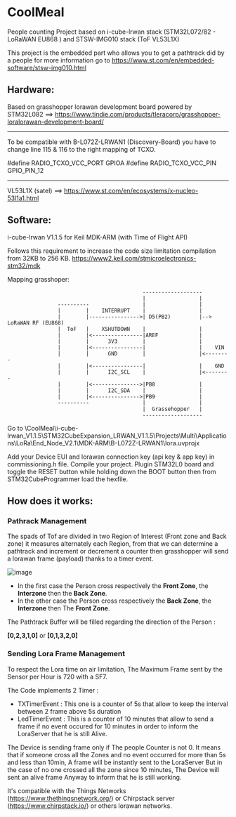 # CoolMeal
People counting Project based on i-cube-lrwan stack (STM32L072/82 - LoRaWAN EU868 ) and STSW-IMG010 stack (ToF VL53L1X)


This project is the embedded part who allows you to get a pathtrack did by a people for more information go to https://www.st.com/en/embedded-software/stsw-img010.html

## Hardware:
Based on grasshopper lorawan development board powered by STM32L082 ==> https://www.tindie.com/products/tleracorp/grasshopper-loralorawan-development-board/
**********************************************************************************************************************************
To be compatible with B-L072Z-LRWAN1 (Discovery-Board) you have to change line 115 & 116 to the right mapping of TCXO.

#define RADIO_TCXO_VCC_PORT                       GPIOA
#define RADIO_TCXO_VCC_PIN                        GPIO_PIN_12
**********************************************************************************************************************************

VL53L1X (satel) ==> https://www.st.com/en/ecosystems/x-nucleo-53l1a1.html

## Software:
i-cube-lrwan V1.1.5 for Keil MDK-ARM (with Time of Flight API)

Follows this requirement to increase the code size limitation compilation from 32KB to 256 KB.
https://www2.keil.com/stmicroelectronics-stm32/mdk


Mapping grasshoper:

                                               -------------------
                                               |                 |
                    ----------                 |                 |
                    |        |    INTERRUPT    |                 |
                    |        |---------------->| D5(PB2)         |--> LoRaWAN RF (EU868)
                    |  ToF   |    XSHUTDOWN    |                 |
                    |        |<----------------|AREF             |
                    |        |      3V3        |                 |
                    |        |<----------------|                 |    VIN
                    |        |      GND        |                 |<--------
                    |        |<----------------|                 |    GND
                    |        |      I2C_SCL    |                 |<--------
                    |        |<--------------->|PB8              |
                    |        |      I2C_SDA    |                 |         
                    |        |<--------------->|PB9              |
                    ----------                 |                 |
                                               |  Grassehopper   |
                                               -------------------
                                                                
                                               

Go to \CoolMeal\i-cube-lrwan_V1.1.5\STM32CubeExpansion_LRWAN_V1.1.5\Projects\Multi\Applications\LoRa\End_Node_V2.1\MDK-ARM\B-L072Z-LRWAN1\lora.uvprojx

 Add your Device EUI and lorawan connection key (api key & app key) in commissioning.h file.
 Compile your project.
 Plugin STM32L0 board and toggle the RESET button while holding down the BOOT button then from STM32CubeProgrammer load the hexfile.
 
 ## How does it works:
 
 ### Pathrack Management 
 The spads of Tof are divided in two Region of Interest (Front zone and Back zone) it measures alternately each Region, from that we can determine a pathtrack and increment or decrement a counter then grasshopper will send a lorawan frame (payload) thanks to a timer event.
 
![image](https://drive.google.com/uc?export=view&id=1S3OefQd81Le0X-aaqf3QF1A209wH5QDk)

* In the first case the Person cross respectively the **Front Zone**, the **Interzone** then the **Back Zone**. 
* In the other case the Person cross respectively the **Back Zone**, the **Interzone** then The **Front Zone**.

The Pathtrack Buffer will be filled regarding the direction of the Person : 

**[0,2,3,1,0]** or **[0,1,3,2,0]**
 
 ### Sending Lora Frame Management

To respect the Lora time on air limitation, The Maximum Frame sent by the Sensor per Hour is 720 with a SF7. 

The Code implements 2 Timer : 

* TXTimerEvent : This one is a counter of 5s that allow to keep the interval between 2 frame above 5s duration
* LedTimerEvent : This is a counter of 10 minutes that allow to send a frame if no event occured for 10 minutes in order to inform the LoraServer that he is still Alive.

The Device is sending frame only if The people Counter is not 0. It means that if someone cross all the Zones and no event occurred for more than 5s and less than 10min, A frame will be instantly sent to the LoraServer
But in the case of no one crossed all the zone since 10 minutes, The Device will sent an alive frame Anyway to inform that he is still working. 

 It's compatible with the Things Networks (https://www.thethingsnetwork.org/) or Chirpstack server (https://www.chirpstack.io/) or others lorawan networks. 

